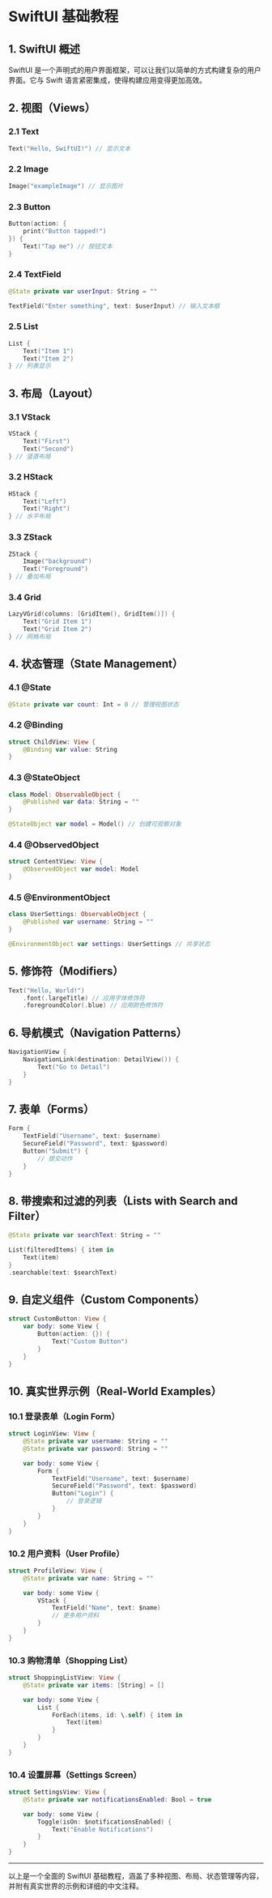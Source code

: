 # SwiftUI 基础教程

## 1. SwiftUI 概述
SwiftUI 是一个声明式的用户界面框架，可以让我们以简单的方式构建复杂的用户界面。它与 Swift 语言紧密集成，使得构建应用变得更加高效。

## 2. 视图（Views）
### 2.1 Text
```swift
Text("Hello, SwiftUI!") // 显示文本
```

### 2.2 Image
```swift
Image("exampleImage") // 显示图片
```

### 2.3 Button
```swift
Button(action: {
    print("Button tapped!")
}) {
    Text("Tap me") // 按钮文本
}
```

### 2.4 TextField
```swift
@State private var userInput: String = ""

TextField("Enter something", text: $userInput) // 输入文本框
```

### 2.5 List
```swift
List { 
    Text("Item 1")
    Text("Item 2")
} // 列表显示
```

## 3. 布局（Layout）
### 3.1 VStack
```swift
VStack {
    Text("First")
    Text("Second")
} // 竖直布局
```

### 3.2 HStack
```swift
HStack {
    Text("Left")
    Text("Right")
} // 水平布局
```

### 3.3 ZStack
```swift
ZStack {
    Image("background")
    Text("Foreground")
} // 叠加布局
```

### 3.4 Grid
```swift
LazyVGrid(columns: [GridItem(), GridItem()]) {
    Text("Grid Item 1")
    Text("Grid Item 2")
} // 网格布局
```

## 4. 状态管理（State Management）
### 4.1 @State
```swift
@State private var count: Int = 0 // 管理视图状态
```

### 4.2 @Binding
```swift
struct ChildView: View {
    @Binding var value: String
}
```

### 4.3 @StateObject
```swift
class Model: ObservableObject {
    @Published var data: String = ""
}

@StateObject var model = Model() // 创建可观察对象
```

### 4.4 @ObservedObject
```swift
struct ContentView: View {
    @ObservedObject var model: Model
}
```

### 4.5 @EnvironmentObject
```swift
class UserSettings: ObservableObject {
    @Published var username: String = ""
}

@EnvironmentObject var settings: UserSettings // 共享状态
```

## 5. 修饰符（Modifiers）
```swift
Text("Hello, World!")
    .font(.largeTitle) // 应用字体修饰符
    .foregroundColor(.blue) // 应用颜色修饰符
```

## 6. 导航模式（Navigation Patterns）
```swift
NavigationView {
    NavigationLink(destination: DetailView()) {
        Text("Go to Detail")
    }
}
```

## 7. 表单（Forms）
```swift
Form {
    TextField("Username", text: $username)
    SecureField("Password", text: $password)
    Button("Submit") {
        // 提交动作
    }
}
```

## 8. 带搜索和过滤的列表（Lists with Search and Filter）
```swift
@State private var searchText: String = ""

List(filteredItems) { item in
    Text(item)
}
.searchable(text: $searchText)
```

## 9. 自定义组件（Custom Components）
```swift
struct CustomButton: View {
    var body: some View {
        Button(action: {}) {
            Text("Custom Button")
        }
    }
}
```

## 10. 真实世界示例（Real-World Examples）
### 10.1 登录表单（Login Form）
```swift
struct LoginView: View {
    @State private var username: String = ""
    @State private var password: String = ""

    var body: some View {
        Form {
            TextField("Username", text: $username)
            SecureField("Password", text: $password)
            Button("Login") {
                // 登录逻辑
            }
        }
    }
}
```

### 10.2 用户资料（User Profile）
```swift
struct ProfileView: View {
    @State private var name: String = ""

    var body: some View {
        VStack {
            TextField("Name", text: $name)
            // 更多用户资料
        }
    }
}
```

### 10.3 购物清单（Shopping List）
```swift
struct ShoppingListView: View {
    @State private var items: [String] = []

    var body: some View {
        List {
            ForEach(items, id: \.self) { item in
                Text(item)
            }
        }
    }
}
```

### 10.4 设置屏幕（Settings Screen）
```swift
struct SettingsView: View {
    @State private var notificationsEnabled: Bool = true

    var body: some View {
        Toggle(isOn: $notificationsEnabled) {
            Text("Enable Notifications")
        }
    }
}
```

---
以上是一个全面的 SwiftUI 基础教程，涵盖了多种视图、布局、状态管理等内容，并附有真实世界的示例和详细的中文注释。